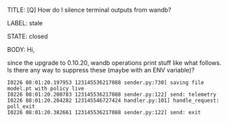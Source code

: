 TITLE:
[Q] How do I silence terminal outputs from wandb?

LABEL:
stale

STATE:
closed

BODY:
Hi, 

since the upgrade to 0.10.20, wandb operations print stuff like what follows. Is there any way to suppress these (maybe with an ENV variable)?

```I0226 08:01:20.197602 123145536217088 sender.py:122] send: files
I0226 08:01:20.197953 123145536217088 sender.py:730] saving file model.pt with policy live
I0226 08:01:20.200783 123145536217088 sender.py:122] send: telemetry
I0226 08:01:20.204282 123145546727424 handler.py:101] handle_request: poll_exit
I0226 08:01:20.382661 123145536217088 sender.py:122] send: exit
```

